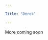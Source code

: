 ```yaml
---

Title: "Derek"

---
```


More coming soon

<!-- I moved to New Pork with a few months of freelance work in my pocket. The dotcom bubble had started deflating, but I remained confident that freelance work would continue to be plentiful and that my skills would be in high demand in NYC. By the time I’d wrapped up the work I’d brought with me from St. Louis, the World Trade Center had fallen, the dotcom bubble was completely kaput, and work was scarce.

<a href="/cv">CV</a> -->
